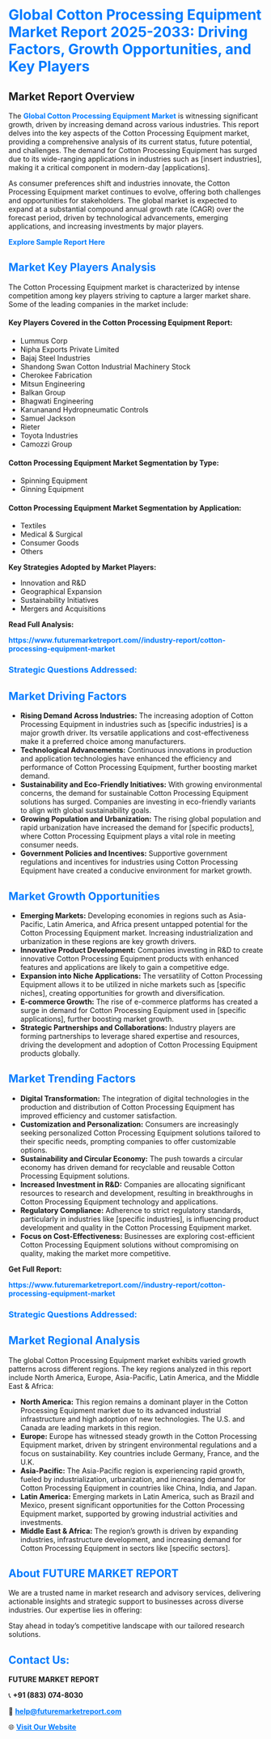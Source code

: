 <h1 style="color: #007BFF;">Global Cotton Processing Equipment Market Report 2025-2033: Driving Factors, Growth Opportunities, and Key Players</h1>

<section id="overview">
<h2>Market Report Overview</h2>
<p>The <a href="https://www.futuremarketreport.com//industry-report/cotton-processing-equipment-market" style="color: #007BFF; text-decoration: none;"><strong>Global Cotton Processing Equipment Market</strong></a> is witnessing significant growth, driven by increasing demand across various industries. This report delves into the key aspects of the Cotton Processing Equipment market, providing a comprehensive analysis of its current status, future potential, and challenges. The demand for Cotton Processing Equipment has surged due to its wide-ranging applications in industries such as [insert industries], making it a critical component in modern-day [applications].</p>
<p>As consumer preferences shift and industries innovate, the Cotton Processing Equipment market continues to evolve, offering both challenges and opportunities for stakeholders. The global market is expected to expand at a substantial compound annual growth rate (CAGR) over the forecast period, driven by technological advancements, emerging applications, and increasing investments by major players.</p>
</section>

<section id="overview">
<p><a href="https://www.futuremarketreport.com//request-sample/reportId=45462" style="color: #007BFF; text-decoration: none;"><strong>Explore Sample Report Here</strong></a></p>
</section>

<section id="key-players">
<h2 style="color: #007BFF;">Market Key Players Analysis</h2>
<p>The Cotton Processing Equipment market is characterized by intense competition among key players striving to capture a larger market share. Some of the leading companies in the market include:</p>
<h4>Key Players Covered in the Cotton Processing Equipment Report:</h4>
<ul><li>Lummus Corp</li><li>Nipha Exports Private Limited</li><li>Bajaj Steel Industries</li><li>Shandong Swan Cotton Industrial Machinery Stock</li><li>Cherokee Fabrication</li><li>Mitsun Engineering</li><li>Balkan Group</li><li>Bhagwati Engineering</li><li>Karunanand Hydropneumatic Controls</li><li>Samuel Jackson</li><li>Rieter</li><li>Toyota Industries</li><li>Camozzi Group</li></ul>
<h4>Cotton Processing Equipment Market Segmentation by Type:</h4>
<ul><li>Spinning Equipment</li><li>Ginning Equipment</li></ul>

<h4>Cotton Processing Equipment Market Segmentation by Application:</h4>
<ul><li>Textiles</li><li>Medical &amp; Surgical</li><li>Consumer Goods</li><li>Others</li></ul>
<p><strong>Key Strategies Adopted by Market Players:</strong></p>
<ul>
<li>Innovation and R&D</li>
<li>Geographical Expansion</li>
<li>Sustainability Initiatives</li>
<li>Mergers and Acquisitions</li>
</ul>
</section>

<section>
<p><strong>Read Full Analysis: </strong></p><a href="https://www.futuremarketreport.com//industry-report/cotton-processing-equipment-market" style="color: #007BFF; text-decoration: none;"><strong>https://www.futuremarketreport.com//industry-report/cotton-processing-equipment-market</strong></a>
<h3 style="color: #007BFF;">Strategic Questions Addressed:</h3>
</section>

<section id="driving-factors">
<h2 style="color: #007BFF;">Market Driving Factors</h2>
<ul>
<li><strong>Rising Demand Across Industries:</strong> The increasing adoption of Cotton Processing Equipment in industries such as [specific industries] is a major growth driver. Its versatile applications and cost-effectiveness make it a preferred choice among manufacturers.</li>
<li><strong>Technological Advancements:</strong> Continuous innovations in production and application technologies have enhanced the efficiency and performance of Cotton Processing Equipment, further boosting market demand.</li>
<li><strong>Sustainability and Eco-Friendly Initiatives:</strong> With growing environmental concerns, the demand for sustainable Cotton Processing Equipment solutions has surged. Companies are investing in eco-friendly variants to align with global sustainability goals.</li>
<li><strong>Growing Population and Urbanization:</strong> The rising global population and rapid urbanization have increased the demand for [specific products], where Cotton Processing Equipment plays a vital role in meeting consumer needs.</li>
<li><strong>Government Policies and Incentives:</strong> Supportive government regulations and incentives for industries using Cotton Processing Equipment have created a conducive environment for market growth.</li>
</ul>
</section>

<section id="growth-opportunities">
<h2 style="color: #007BFF;">Market Growth Opportunities</h2>
<ul>
<li><strong>Emerging Markets:</strong> Developing economies in regions such as Asia-Pacific, Latin America, and Africa present untapped potential for the Cotton Processing Equipment market. Increasing industrialization and urbanization in these regions are key growth drivers.</li>
<li><strong>Innovative Product Development:</strong> Companies investing in R&D to create innovative Cotton Processing Equipment products with enhanced features and applications are likely to gain a competitive edge.</li>
<li><strong>Expansion into Niche Applications:</strong> The versatility of Cotton Processing Equipment allows it to be utilized in niche markets such as [specific niches], creating opportunities for growth and diversification.</li>
<li><strong>E-commerce Growth:</strong> The rise of e-commerce platforms has created a surge in demand for Cotton Processing Equipment used in [specific applications], further boosting market growth.</li>
<li><strong>Strategic Partnerships and Collaborations:</strong> Industry players are forming partnerships to leverage shared expertise and resources, driving the development and adoption of Cotton Processing Equipment products globally.</li>
</ul>
</section>

<section id="trending-factors">
<h2 style="color: #007BFF;">Market Trending Factors</h2>
<ul>
<li><strong>Digital Transformation:</strong> The integration of digital technologies in the production and distribution of Cotton Processing Equipment has improved efficiency and customer satisfaction.</li>
<li><strong>Customization and Personalization:</strong> Consumers are increasingly seeking personalized Cotton Processing Equipment solutions tailored to their specific needs, prompting companies to offer customizable options.</li>
<li><strong>Sustainability and Circular Economy:</strong> The push towards a circular economy has driven demand for recyclable and reusable Cotton Processing Equipment solutions.</li>
<li><strong>Increased Investment in R&D:</strong> Companies are allocating significant resources to research and development, resulting in breakthroughs in Cotton Processing Equipment technology and applications.</li>
<li><strong>Regulatory Compliance:</strong> Adherence to strict regulatory standards, particularly in industries like [specific industries], is influencing product development and quality in the Cotton Processing Equipment market.</li>
<li><strong>Focus on Cost-Effectiveness:</strong> Businesses are exploring cost-efficient Cotton Processing Equipment solutions without compromising on quality, making the market more competitive.</li>
</ul>
</section>

<section>
<p><strong>Get Full Report: </strong></p><a href="https://www.futuremarketreport.com//industry-report/cotton-processing-equipment-market" style="color: #007BFF; text-decoration: none;"><strong>https://www.futuremarketreport.com//industry-report/cotton-processing-equipment-market</strong></a>
<h3 style="color: #007BFF;">Strategic Questions Addressed:</h3>
</section>


<section id="regional-analysis">
<h2 style="color: #007BFF;">Market Regional Analysis</h2>
<p>The global Cotton Processing Equipment market exhibits varied growth patterns across different regions. The key regions analyzed in this report include North America, Europe, Asia-Pacific, Latin America, and the Middle East & Africa:</p>
<ul>
<li><strong>North America:</strong> This region remains a dominant player in the Cotton Processing Equipment market due to its advanced industrial infrastructure and high adoption of new technologies. The U.S. and Canada are leading markets in this region.</li>
<li><strong>Europe:</strong> Europe has witnessed steady growth in the Cotton Processing Equipment market, driven by stringent environmental regulations and a focus on sustainability. Key countries include Germany, France, and the U.K.</li>
<li><strong>Asia-Pacific:</strong> The Asia-Pacific region is experiencing rapid growth, fueled by industrialization, urbanization, and increasing demand for Cotton Processing Equipment in countries like China, India, and Japan.</li>
<li><strong>Latin America:</strong> Emerging markets in Latin America, such as Brazil and Mexico, present significant opportunities for the Cotton Processing Equipment market, supported by growing industrial activities and investments.</li>
<li><strong>Middle East & Africa:</strong> The region’s growth is driven by expanding industries, infrastructure development, and increasing demand for Cotton Processing Equipment in sectors like [specific sectors].</li>
</ul>
</section>

<footer>
<h2 style="color: #007BFF;">About FUTURE MARKET REPORT</h2>
<p>We are a trusted name in market research and advisory services, delivering actionable insights and strategic support to businesses across diverse industries. Our expertise lies in offering:</p>

<p>Stay ahead in today’s competitive landscape with our tailored research solutions.</p>

<h2 style="color: #007BFF;">Contact Us:</h2>
<p><strong>FUTURE MARKET REPORT</strong></p>
<p>📞 <strong>+91 (883) 074-8030</strong></p>
<p>📧 <strong><a href="mailto:help@futuremarketreport.com" style="color: #007BFF;">help@futuremarketreport.com</a></strong></p>
<p>🌐 <strong><a href="https://www.futuremarketreport.com/" style="color: #007BFF;">Visit Our Website</a></strong></p>
</footer>